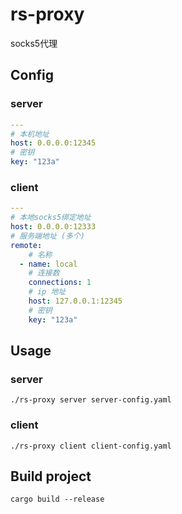 # rs-proxy
socks5代理

## Config
### server
```yaml
---
# 本机地址
host: 0.0.0.0:12345
# 密钥
key: "123a"

```
### client
```yaml
---
# 本地socks5绑定地址
host: 0.0.0.0:12333
# 服务端地址 (多个)
remote:
    # 名称
  - name: local
    # 连接数
    connections: 1
    # ip 地址
    host: 127.0.0.1:12345
    # 密钥
    key: "123a"

```
## Usage
### server
```shell script
./rs-proxy server server-config.yaml
```
### client
```shell script
./rs-proxy client client-config.yaml
```

## Build project
```shell script
cargo build --release
```


